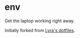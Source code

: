 env
===============

Get the laptop working right away.


Initially forked from [Lyra's dotfiles](https://github.com/silverlyra/dotfiles).